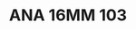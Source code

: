 ---
title: ANA 16MM 103
date: 
draft: false

# descripcion
description : Anillo de plata 925 y nácar. Versión multicolor

materials: Plata 925

color: 

dimensions: 16mm diámetro

code: 05-29-1369

type: "Anillos"

categories: []

price: $15.490,00

price_eftvo: $13.170,00

# Images
# first image will be shown in the product page
images:
  # - image: "images/path_to_image"
  # La ubicacion de las imagenes es imagenes/Anillos/Anillos.Nácar/05-29-1369-ana-16mm-103

---